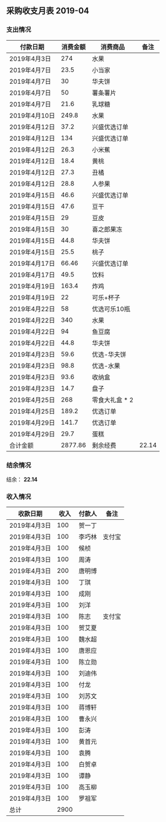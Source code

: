 ## 采购收支月表 2019-04

### 支出情况

| 付款日期      | 消费金额 | 消费商品       | 备注 |
| ------------- | -------- | -------------- | ---- |
| 2019年4月3日  | 274      | 水果           |      |
| 2019年4月7日  | 23.5     | 小当家         |      |
| 2019年4月7日  | 30       | 华夫饼         |      |
| 2019年4月7日  | 50       | 薯条薯片       |      |
| 2019年4月7日  | 21.6     | 乳球糖         |      |
| 2019年4月10日 | 249.8    | 水果           |      |
| 2019年4月12日 | 37.2     | 兴盛优选订单   |      |
| 2019年4月12日 | 134      | 兴盛优选订单   |      |
| 2019年4月12日 | 26.3     | 小米蕉         |      |
| 2019年4月12日 | 18.4     | 黄桃           |      |
| 2019年4月12日 | 27.3     | 丑橘           |      |
| 2019年4月12日 | 28.8     | 人参果         |      |
| 2019年4月15日 | 46.6     | 兴盛优选订单   |      |
| 2019年4月15日 | 47.6     | 豆干           |      |
| 2019年4月15日 | 29       | 豆皮           |      |
| 2019年4月15日 | 30       | 喜之郎果冻     |      |
| 2019年4月15日 | 44.8     | 华夫饼         |      |
| 2019年4月15日 | 25.5     | 桃子           |      |
| 2019年4月17日 | 66.46    | 兴盛优选订单   |      |
| 2019年4月17日 | 49.5     | 饮料           |      |
| 2019年4月19日 | 163.4    | 炸鸡           |      |
| 2019年4月19日 | 22       | 可乐+杯子      |      |
| 2019年4月22日 | 58       | 优选可乐10瓶   |      |
| 2019年4月22日 | 340      | 水果           |      |
| 2019年4月22日 | 94       | 鱼豆腐         |      |
| 2019年4月22日 | 44.8     | 华夫饼         |      |
| 2019年4月23日 | 59.6     | 优选-华夫饼    |      |
| 2019年4月23日 | 98.8     | 优选-水果      |      |
| 2019年4月23日 | 93.6     | 收纳盒         |      |
| 2019年4月23日 | 14.7     | 盘子           |      |
| 2019年4月25日 | 268      | 零食大礼盒 * 2 |      |
| 2019年4月25日 | 189.2    | 优选订单       |      |
| 2019年4月29日 | 141.7    | 优选订单       |      |
| 2019年4月29日 | 29.7     | 蛋糕           |      |
| 合计金额 		| 2877.86 |    剩余经费 | 22.14 |



### 结余情况

 结余： **22.14** 




### 收入情况

|收款日期|	收入	|付款人	|备注|
| ------------ | ---- | ------ | ------ |
| 2019年4月3日 | 100  | 贺一丁 |        |
| 2019年4月3日 | 100  | 李巧林 | 支付宝 |
| 2019年4月3日 | 100  | 候桢   |        |
| 2019年4月3日 | 100  | 周涛   |        |
| 2019年4月3日 | 200  | 唐明博 |        |
| 2019年4月3日 | 100  | 丁琪   |        |
| 2019年4月3日 | 100  | 成刚   |        |
| 2019年4月3日 | 100  | 刘洋   |        |
| 2019年4月3日 | 100  | 陈志   | 支付宝 |
| 2019年4月3日 | 100  | 贺艾夏 |        |
| 2019年4月3日 | 100  | 魏水超 |        |
| 2019年4月3日 | 100  | 唐恩应 |        |
| 2019年4月3日 | 100  | 陈立勋 |        |
| 2019年4月3日 | 100  | 刘迪伟 |        |
| 2019年4月3日 | 100  | 付龙   |        |
| 2019年4月3日 | 100  | 刘苏文 |        |
| 2019年4月3日 | 100  | 蒋博轩 |        |
| 2019年4月3日 | 100  | 曹永兴 |        |
| 2019年4月3日 | 100  | 彭涛   |        |
| 2019年4月3日 | 100  | 黄首元 |        |
| 2019年4月3日 | 100  | 袁腾   |        |
| 2019年4月3日 | 100  | 白贺卓 |        |
| 2019年4月3日 | 100  | 谭静   |        |
| 2019年4月3日 | 100  | 高玉柳 |        |
| 2019年4月3日 | 100  | 罗祖军 |        |
| 总计 		 | 2900 |      |       |
